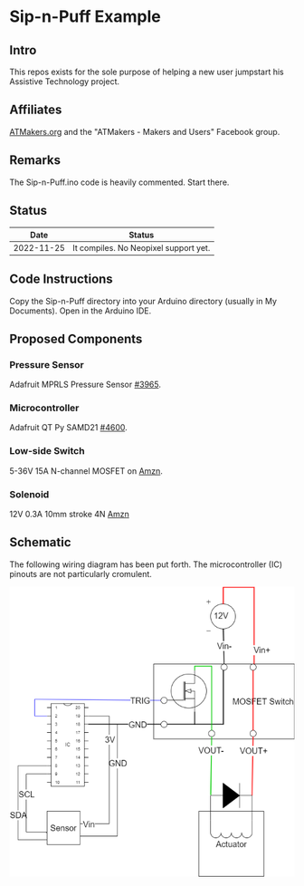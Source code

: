 # Sip-n-Puff Example

## Intro

This repos exists for the sole purpose of helping a new user jumpstart his Assistive Technology project.

## Affiliates

[ATMakers.org](http://www.ATMakers.org) and the "ATMakers - Makers and Users" Facebook group.

## Remarks

The Sip-n-Puff.ino code is heavily commented. Start there.

## Status

|    Date    | Status                                |
| :--------: | ------------------------------------- |
| 2022-11-25 | It compiles. No Neopixel support yet. |

## Code Instructions

Copy the Sip-n-Puff directory into your Arduino directory (usually in My Documents). Open in the Arduino IDE.

## Proposed Components

### Pressure Sensor

Adafruit MPRLS Pressure Sensor [#3965](https://www.adafruit.com/product/3965).

### Microcontroller

Adafruit QT Py SAMD21 [#4600](https://www.adafruit.com/product/4600).

### Low-side Switch

5-36V 15A N-channel MOSFET on [Amzn](https://smile.amazon.com/dp/B07XJSRY6B).

### Solenoid

12V 0.3A 10mm stroke 4N [Amzn](https://www.amazon.com/dp/B07Z3HYDBV)

## Schematic

The following wiring diagram has been put forth. The microcontroller (IC) pinouts are not particularly cromulent.

![schematic](assets/schematic.png)
